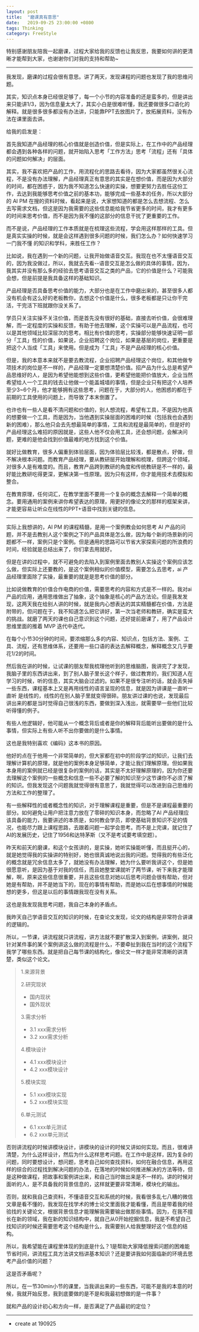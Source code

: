 ```yaml
---
layout: post
title:  "磨课真有意思"
date:   2019-09-25 23:00:00 +0800
tags: Thinking
category: FreeStyle
---
```


特别感谢朋友陪我一起磨课，过程大家给我的反馈也让我反思，我要如何讲的更清晰才能帮到大家，也谢谢你们对我的支持和帮助~

---


我发现，磨课的过程会很有意思。讲了两天，发现课程的问题也发现了我的思维问题。

其实，知识点本身已经很足够了，每一个小节的内容准备的还是蛮多的，但是讲出来只能讲1/3，因为信息量太大了，其实小白是很难听懂，我还要做很多口语化的解释。就是很多很多都没有办法讲，只能靠PPT去放图片了，放拓展资料，没有办法在课里面去讲。

给我的启发是：

首先我知道产品经理的核心价值就是创造价值，但是实际上，在工作中的产品经理都会遇到各种各样的问题，就开始陷入思考「工作方法」思考「流程」还有「具体的问题如何解决」的层面。

其实，我不喜欢把产品的工作，用流程化的思路去看待，因为大家都虽然很关心流程，不是没有办法理解，产品经理真正有意思的其实是在想价值，而是因为大部分的时间，都在困惑于，因为我不知道怎么快速的实操，想要更努力去胜任这份工作，去达到我能够思考价值之前的基本功，能够完成一些基本的任务，所以大部分的 AI PM 在搜的资料时候，看起来是说，大家想知道的都是怎么去想流程、怎么去写需求文档，但这是因为我需要的这些信息能给我节省更多的时间，我才有更多的时间来思考价值，而不是因为我不懂的这部分的信息干扰了更重要的工作。

而不是说，产品经理的工作本质就是在梳理这些流程，学会用这样那样的工具。但是真实实操的时候，就是会这样遇到很多问题的时候，我们怎么办？如何快速学习一门我不懂 的知识和学科，来胜任工作？

比如说，我在遇到一个新的问题，让我开始做语音交互。我现在也不太懂语音交互的，因为我没做过，所以，我就去先看--语音交互是怎么做的具体的事情，因为，我其实并没有那么多的经验去思考语音交互之类的产品，它的价值是什么？可能我会想，但是前提是我具备这样的基础知识。

产品经理是否具备思考价值的能力，大部分也是在工作中磨出来的，甚至很多人都没有机会有这么好的老板教你，去想这个价值是什么，很多老板都是只让你干完活，干完活下班就跟你没关系了。



学员只关注实操不关注价值，而是首先没有很好的基础，直接去听价值，会很难理解，而一定程度的实操和反馈，有助于他去理解，这个实操可以是产品流程，也可以是其他领域比较深层次的思考。相比有价值的思考，实操部分能够快速证明一部分「工具」性的价值，如果说，企业招聘这个岗位，如果是基层的岗位，更重要是把这个人当成「工具」来使用。但是成为「工具」不是产品经理的核心价值。

但是，我的本意本来就不是要去教流程，企业招聘产品经理这个岗位，和其他做专项技术的岗位是不一样的，产品经理一定要想清楚价值。招产品为什么总是希望产品思维好的人，是因为希望他能想到这些价值，更希望他能把价值放大，企业当然希望给人一个工具的钱去让他做一个能盖城墙的事情，但是企业只有把这个人培养至少3~6个月，他才能够拥有这些思考，问题在于，大部分的人，他困惑的都在于前期的工具使用的问题上，而导致了本末倒置了。

也许也有一些人是看不清问题和价值的，别人想流程，希望有工具，不是因为他真的想要做一个工具，而是因为，当他遇到实操层面的困难的时候（包括我也会遇到新的困难），那么他只会去先想最简单的事情，工具和流程是最简单的，但是好的产品经理这么难招的原因就是，这些人他不仅会用工具，还会想问题，会解决问题，更难的是他会找到价值最难的地方找到这个价值。

就好比做教育，很多人偏重到体验层面，因为体验层比较浅，都是散点，好做，但不解决根本问题。而教育产品经理，要从教研层开始理解和梳理，但跨这个领域，对很多人是有难度的。而且，教育产品跨到教研的角度和传统教研是不一样的，最好能比教研吃得更深，更解决第一性原理。因为只有这样，你才能用技术去模拟和整合。

在教育原理，任何词汇，在教学里面不要用一个复杂的概念去解释一个简单的概念。要用通用的案例来讲你希望表达的原理，用更好的像论文的那样的框架来讲，才能更容易让听众在线性的PPT+语音中找到关键的信息。


---

实际上我想讲的，AI PM 的课程精髓，是用一个案例教会如何思考 AI 产品的问题，并不是去教别人这个案例之下的产品具体是怎么做，因为每个新的场景新的问题都不一样，案例只是个案例。但是通用的思路可以节省大家探索问题的所浪费的时间，经验就是总结出来了，你们拿去用就好。

但是在讲的过程中，就不可避免的去陷入到案例里面去教别人实操这个案例应该怎么做，但实际上还要教的，是这个案例相似的价值模型，需要怎么去思考，ai 产品经理里面除了实操，最重要的就是是思考价值的部分。


比如说做教育的价值合作电商的价值，需要思考的内容和方式是不一样的。我对ai 产品的应用，通用思维做出了抽象，这个抽象是核心的产品方法论。但是我发发现，这两天我在给别人讲的时候，就是我内心想表达的其实精髓都在价值，方法是附带的，但问题在于，我不知道怎么把它讲好，第一次当老师和教研，确实是蛮大的挑战。就磨了两天的课也自己意识到这个问题，还好提前磨课了，用了产品设计思维里面的推着 MVP 迭代中迭代。

在每个小节30分钟的时间，要浓缩那么多的内容、知识点，包括方法、案例、工具、流程，还有思维体系，还要用一些口语的表达去解释概念，解释概念又几乎要花1/2的时间。

然后我在讲的时候，让试课的朋友帮我梳理他听到的思维脑图，我讲完了才发现，我脑子里的东西讲出来，到了别人脑子里长这个样子，做过教育的，我们知道人在学习的时候，听的信息，其实大脑会过滤的。如果不是很专注听的话，就会丢失掉一些东西，课程基本上又是再用线性的语言呈现的信息，就是因为讲课是一直听一直听 是线性的，线性的在别人脑子里就变得很碎。朋友讲过课的也说，发现最后讲出来的都是当时觉得自己很浅的东西，要做到深入浅出，就需要举一些他们比较听得懂的例子。

有些人他逻辑好，他可能从一个概念背后或者是你的解释背后能听出要做的是什么事情，但实际上有些人听不出你要做的是什么事情。



这也是我特别喜欢《编码》这本书的原因。

他好的点在于他用一个非常简单的，但大家都在初中的阶段学过的知识，让我们去理解计算机的原理，就是他的案例本身足够简单，才能让我们理解原理。但如果我本身用的案例就已经是很复杂的案例的话，其实是不太好理解原理的，因为你还要去理解这个案例的一些概念和信息一些不必要了解的知识至少这节课你不必须了解的知识。但我发现这个问题我就觉得很有意思了，我就觉得可以改进到自己思维的方法和工作的整理了。

有一些解释性的或者概念性的知识，对于理解课程是重要，但是不是课程最重要的部分。如何避免让用户把注意力放在了零碎的知识本身，而忽略了AI 产品经理应该具备的能力，我要讲述的本质是，如何教会学员，即使基础背景知识不足的情况，也能尽力跟上课程思路，去跟着问题一起学会思考。而不是上完课，就记住了AI的发展历史，记住了1956和达特茅斯（又不是考试要考填空题）。

昨天和前天的磨课，和这个女孩讲的，是实操，她听实操能听懂，而且挺开心的，就是她觉得我的实操讲的特别好，她也很真诚地说出我的问题。觉得我的有些泛化的概念就是冗余信息太多了，就她没有办法理解，她为什么要听我讲这个，但是她很愿意听，是因为基于对我的信任，而且她整堂课就听了两节课，听下来我才能理解，啊，原来这些信息很重要，并且这些信息对她以后思考问题会很有帮助，但对她是有帮助，并不是她当下的，现在的事情有帮助，而是她以后在想事情的时候能想的更多，但这是以后的事情跟我现在没有关系。

这也是我发现我思考问题，我自己本身的矛盾点。

我昨天自己学语音交互的知识的时候，在查论文发现，论文的结构是非常符合讲课的逻辑的。

所以，一节课，讲流程就只讲流程，讲方法就不要扩散深入到案例，讲案例，就只针对某件事的某个案例讲这么做的流程是什么，不要牵扯到我在当时的这个流程下我学了哪些东西。就是把自己每节课的结构化，像论文一样才能非常清晰的讲清楚，类似这个论文。

> 1.来源背景
> 
> 2.研究现状
> 
> - 国内现状
> - 国外现状
> 
> 3.需求分析
> 
> - 3.1 xxx需求分析
> - 3.2 xxx需求分析
> 
> 4.模块设计
> 
> - 4.1 xxx模块设计
> - 4.2 xxx模块设计
> 
> 5.模块实现
> 
> - 5.1 xxx模块实现
> - 5.2 xxx模块实现
> 
> 6.单元测试
> 
> - 6.1 xxx单元测试
> - 6.2 xxx单元测试

否则讲流程的时候讲模块设计，讲模块的设计的时候又讲如何实现。而且，很难讲清楚，为什么这样设计，然后为什么这样思考问题。在工作中是这样，因为复杂的问题，同时要想设计，想问题，思考自己如何查找资料，如何在融合信息，再用这样的综合的过程找到解决问题的办法，在落地的时候如何推进解决的方法等待，但是这种做课程，把故事和案例讲出来，和自己当时做出来是不一样的。讲的时候对面听的人，是不具备我的背景信息的，这样就更要非常清晰，模块化的输出。

否则，就和我自己查资料，不懂语音交互和系统的时候，我看很多乱七八糟的微信文章是看不懂的，我发现在找学术的博士论文里面我才能看懂，而且是带着我的经验找的关键论文，根据背景信息才能理解我需要输出做那些事情。因为，在我不擅长在新的领域，我在新的知识结构中，就自己从0开始挖掘信息，我是不希望自己找知识的时候还需要思考这个结构是什么，我需要别人给我整理好这个信息的结构。



所以，我希望能在课程里体现的到底是什么？1是帮助大家降低搜索问题的困难能节省时间，讲流程工具方法讲文档讲基本知识？还是要讲我如何面临新的环境去思考产品价值的问题？

这是否矛盾呢？


所以，在一节30min小节的课里，当我讲出来的一些东西，可能不是我的本意的时候，我就开始反思，我到底要做的是不是和我最初想做的是一件事？

就和产品的设计初心和方向一样，是否满足了产品最初的定位？

---


- create at 190925